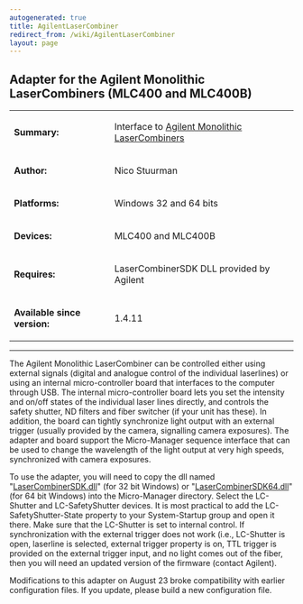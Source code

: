 ```yaml
---
autogenerated: true
title: AgilentLaserCombiner
redirect_from: /wiki/AgilentLaserCombiner
layout: page
---
```


## Adapter for the Agilent Monolithic LaserCombiners (MLC400 and MLC400B)

<table cellspacing=3>
<tr>
<td markdown="1">

**Summary:**

</td>
<td markdown="1" valign="top">

Interface to [Agilent Monolithic
LaserCombiners](http://www.home.agilent.com/agilent/techSupport.jspx?cc=US&lc=eng&nid=-33361.917948&pid=1765735&pageMode=OV)

</td>
</tr>
<tr>
<td markdown="1">

**Author:**

</td>
<td markdown="1">

Nico Stuurman

</td>
</tr>
<tr>
<td markdown="1">

**Platforms:**

</td>
<td markdown="1">

Windows 32 and 64 bits

</td>
</tr>
<tr>
<td markdown="1">

**Devices:**

</td>
<td markdown="1">

MLC400 and MLC400B

</td>
</tr>
<tr>
<td markdown="1">

**Requires:**

</td>
<td markdown="1">

LaserCombinerSDK DLL provided by Agilent

</td>
</tr>
<tr>
<td markdown="1">

**Available since version:**

</td>
<td markdown="1">

1.4.11

</td>
</tr>
</table>

------------------------------------------------------------------------

The Agilent Monolithic LaserCombiner can be controlled either using
external signals (digital and analogue control of the individual
laserlines) or using an internal micro-controller board that interfaces
to the computer through USB. The internal micro-controller board lets
you set the intensity and on/off states of the individual laser lines
directly, and controls the safety shutter, ND filters and fiber switcher
(if your unit has these). In addition, the board can tightly synchronize
light output with an external trigger (usually provided by the camera,
signalling camera exposures). The adapter and board support the
Micro-Manager sequence interface that can be used to change the
wavelength of the light output at very high speeds, synchronized with
camera exposures.

To use the adapter, you will need to copy the dll named
"[LaserCombinerSDK.dll](https://github.com/micro-manager/mmCoreAndDevices/tree/main/DeviceAdapters/AgilentLaserCombiner/lib/LaserCombinerSDK.dll)"
(for 32 bit Windows) or
"[LaserCombinerSDK64.dll](https://github.com/micro-manager/mmCoreAndDevices/tree/main/DeviceAdapters/AgilentLaserCombiner/lib/LaserCombinerSDK64.dll)"
(for 64 bit Windows) into the Micro-Manager directory. Select the
LC-Shutter and LC-SafetyShutter devices. It is most practical to add the
LC-SafetyShutter-State property to your System-Startup group and open it
there. Make sure that the LC-Shutter is set to internal control. If
synchronization with the external trigger does not work (i.e.,
LC-Shutter is open, laserline is selected, external trigger property is
on, TTL trigger is provided on the external trigger input, and no light
comes out of the fiber, then you will need an updated version of the
firmware (contact Agilent).

Modifications to this adapter on August 23 broke compatibility with
earlier configuration files. If you update, please build a new
configuration file.
